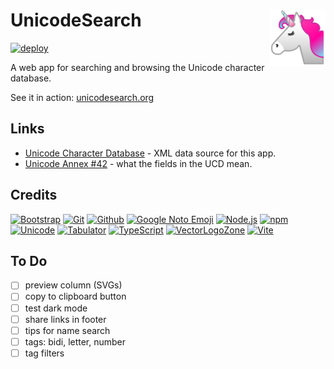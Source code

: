 # UnicodeSearch <img alt="VectorLogoZone logo" src="public/favicon.svg" height="90" align="right" />

[![deploy](https://github.com/FileFormatInfo/unicodesearch/actions/workflows/ghpages-deploy.yaml/badge.svg)](https://github.com/FileFormatInfo/unicodesearch/actions/workflows/ghpages-deploy.yaml)

A web app for searching and browsing the Unicode character database.

See it in action: [unicodesearch.org](https://www.unicodesearch.org/)

## Links

- [Unicode Character Database](https://www.unicode.org/Public/17.0.0/ucd/) - XML data source for this app.
- [Unicode Annex #42](https://www.unicode.org/reports/tr42/) - what the fields in the UCD mean.

## Credits

[![Bootstrap](https://www.vectorlogo.zone/logos/getbootstrap/getbootstrap-ar21.svg)](https://getbootstrap.com/ "HTML/CSS Framework")
[![Git](https://www.vectorlogo.zone/logos/git-scm/git-scm-ar21.svg)](https://git-scm.com/ "Version control")
[![Github](https://www.vectorlogo.zone/logos/github/github-ar21.svg)](https://gitlab.com/ "Code hosting")
[![Google Noto Emoji](https://www.vectorlogo.zone/logos/google/google-ar21.svg)](https://github.com/googlefonts/noto-emoji/blob/43f47be9404018cd9d8f73a227363a8f20acdab5/svg/emoji_u1f984.svg "Icon")
[![Node.js](https://www.vectorlogo.zone/logos/nodejs/nodejs-ar21.svg)](https://nodejs.org/ "Application Server")
[![npm](https://www.vectorlogo.zone/logos/npmjs/npmjs-ar21.svg)](https://www.npmjs.com/ "JS Package Management")
[![Unicode](https://www.vectorlogo.zone/logos/unicode/unicode-ar21.svg)](https://www.unicode.org/Public/17.0.0/ucdxml/ "Unicode Character Database")
[![Tabulator](https://www.vectorlogo.zone/logos/tabulatorinfo/tabulatorinfo-ar21.svg)](https://tabulator.info/ "Grid widget")
[![TypeScript](https://www.vectorlogo.zone/logos/typescriptlang/typescriptlang-ar21.svg)](https://www.typescriptlang.org/ "Programming Language")
[![VectorLogoZone](https://www.vectorlogo.zone/logos/vectorlogozone/vectorlogozone-ar21.svg)](https://www.vectorlogo.zone/ "Logos")
[![Vite](https://www.vectorlogo.zone/logos/vitejsdev/vitejsdev-ar21.svg)](https://vitejs.dev/ "Bundler")

## To Do


- [ ] preview column (SVGs)
- [ ] copy to clipboard button
- [ ] test dark mode
- [ ] share links in footer
- [ ] tips for name search
- [ ] tags: bidi, letter, number
- [ ] tag filters
